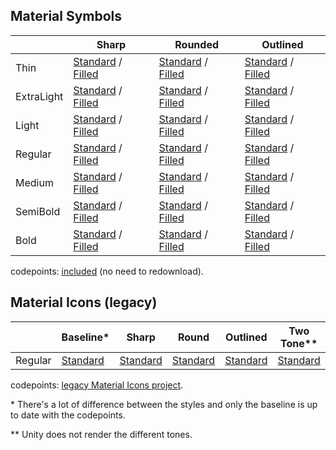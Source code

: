 
## Material Symbols

| <!----> | Sharp | Rounded | Outlined |
| --- | --- | --- | --- |
| Thin | [Standard](https://fonts.gstatic.com/s/materialsymbolssharp/v195/gNNBW2J8Roq16WD5tFNRaeLQk6-SHQ_R00k4c2_whPnoY9ruReaU4bHmz74m0ZkGH-VBYe1x0TV6x4yFH8F-H5OdzEL3sVTgJtfbYxOLozCO.ttf) / [Filled](https://fonts.gstatic.com/s/materialsymbolssharp/v195/gNNBW2J8Roq16WD5tFNRaeLQk6-SHQ_R00k4c2_whPnoY9ruReYU3rHmz74m0ZkGH-VBYe1x0TV6x4yFH8F-H5OdzEL3sVTgJtfbYxOLozCO.ttf) | [Standard](https://fonts.gstatic.com/s/materialsymbolsrounded/v197/syl0-zNym6YjUruM-QrEh7-nyTnjDwKNJ_190FjpZIvDmUSVOK7BDB_Qb9vUSzq3wzLK-P0J-V_Zs-QtQth3-jOcbTCVpeRL2w5rwZu2rIekXxI.ttf) / [Filled](https://fonts.gstatic.com/s/materialsymbolsrounded/v197/syl0-zNym6YjUruM-QrEh7-nyTnjDwKNJ_190FjpZIvDmUSVOK7BDJ_vb9vUSzq3wzLK-P0J-V_Zs-QtQth3-jOcbTCVpeRL2w5rwZu2rIekXxI.ttf) | [Standard](https://fonts.gstatic.com/s/materialsymbolsoutlined/v199/kJF1BvYX7BgnkSrUwT8OhrdQw4oELdPIeeII9v6oDMzByHX9rA6RzaxHMPdY43zj-jCxv3fzvRNU22ZXGJpEpjC_1v-p_4MrImHCIJIZrDCvHeem.ttf) / [Filled](https://fonts.gstatic.com/s/materialsymbolsoutlined/v199/kJF1BvYX7BgnkSrUwT8OhrdQw4oELdPIeeII9v6oDMzByHX9rA6RzazHD_dY43zj-jCxv3fzvRNU22ZXGJpEpjC_1v-p_4MrImHCIJIZrDCvHeem.ttf) |
| ExtraLight | [Standard](https://fonts.gstatic.com/s/materialsymbolssharp/v195/gNNBW2J8Roq16WD5tFNRaeLQk6-SHQ_R00k4c2_whPnoY9ruReaU4bHmz74m0ZkGH-VBYe1x0TV6x4yFH8F-H5OdzEL3sVTgJtfbYxMLojCO.ttf) / [Filled](https://fonts.gstatic.com/s/materialsymbolssharp/v195/gNNBW2J8Roq16WD5tFNRaeLQk6-SHQ_R00k4c2_whPnoY9ruReYU3rHmz74m0ZkGH-VBYe1x0TV6x4yFH8F-H5OdzEL3sVTgJtfbYxMLojCO.ttf) | [Standard](https://fonts.gstatic.com/s/materialsymbolsrounded/v197/syl0-zNym6YjUruM-QrEh7-nyTnjDwKNJ_190FjpZIvDmUSVOK7BDB_Qb9vUSzq3wzLK-P0J-V_Zs-QtQth3-jOcbTCVpeRL2w5rwZu2rAelXxI.ttf) / [Filled](https://fonts.gstatic.com/s/materialsymbolsrounded/v197/syl0-zNym6YjUruM-QrEh7-nyTnjDwKNJ_190FjpZIvDmUSVOK7BDJ_vb9vUSzq3wzLK-P0J-V_Zs-QtQth3-jOcbTCVpeRL2w5rwZu2rAelXxI.ttf) | [Standard](https://fonts.gstatic.com/s/materialsymbolsoutlined/v199/kJF1BvYX7BgnkSrUwT8OhrdQw4oELdPIeeII9v6oDMzByHX9rA6RzaxHMPdY43zj-jCxv3fzvRNU22ZXGJpEpjC_1v-p_4MrImHCIJIZrDAvHOem.ttf) / [Filled](https://fonts.gstatic.com/s/materialsymbolsoutlined/v199/kJF1BvYX7BgnkSrUwT8OhrdQw4oELdPIeeII9v6oDMzByHX9rA6RzazHD_dY43zj-jCxv3fzvRNU22ZXGJpEpjC_1v-p_4MrImHCIJIZrDAvHOem.ttf) |
| Light | [Standard](https://fonts.gstatic.com/s/materialsymbolssharp/v195/gNNBW2J8Roq16WD5tFNRaeLQk6-SHQ_R00k4c2_whPnoY9ruReaU4bHmz74m0ZkGH-VBYe1x0TV6x4yFH8F-H5OdzEL3sVTgJtfbYxPVojCO.ttf) / [Filled](https://fonts.gstatic.com/s/materialsymbolssharp/v195/gNNBW2J8Roq16WD5tFNRaeLQk6-SHQ_R00k4c2_whPnoY9ruReYU3rHmz74m0ZkGH-VBYe1x0TV6x4yFH8F-H5OdzEL3sVTgJtfbYxPVojCO.ttf) | [Standard](https://fonts.gstatic.com/s/materialsymbolsrounded/v197/syl0-zNym6YjUruM-QrEh7-nyTnjDwKNJ_190FjpZIvDmUSVOK7BDB_Qb9vUSzq3wzLK-P0J-V_Zs-QtQth3-jOcbTCVpeRL2w5rwZu2rNmlXxI.ttf) / [Filled](https://fonts.gstatic.com/s/materialsymbolsrounded/v197/syl0-zNym6YjUruM-QrEh7-nyTnjDwKNJ_190FjpZIvDmUSVOK7BDJ_vb9vUSzq3wzLK-P0J-V_Zs-QtQth3-jOcbTCVpeRL2w5rwZu2rNmlXxI.ttf) | [Standard](https://fonts.gstatic.com/s/materialsymbolsoutlined/v199/kJF1BvYX7BgnkSrUwT8OhrdQw4oELdPIeeII9v6oDMzByHX9rA6RzaxHMPdY43zj-jCxv3fzvRNU22ZXGJpEpjC_1v-p_4MrImHCIJIZrDDxHOem.ttf) / [Filled](https://fonts.gstatic.com/s/materialsymbolsoutlined/v199/kJF1BvYX7BgnkSrUwT8OhrdQw4oELdPIeeII9v6oDMzByHX9rA6RzazHD_dY43zj-jCxv3fzvRNU22ZXGJpEpjC_1v-p_4MrImHCIJIZrDDxHOem.ttf) |
| Regular | [Standard](https://fonts.gstatic.com/s/materialsymbolssharp/v195/gNNBW2J8Roq16WD5tFNRaeLQk6-SHQ_R00k4c2_whPnoY9ruReaU4bHmz74m0ZkGH-VBYe1x0TV6x4yFH8F-H5OdzEL3sVTgJtfbYxOLojCO.ttf) / [Filled](https://fonts.gstatic.com/s/materialsymbolssharp/v195/gNNBW2J8Roq16WD5tFNRaeLQk6-SHQ_R00k4c2_whPnoY9ruReYU3rHmz74m0ZkGH-VBYe1x0TV6x4yFH8F-H5OdzEL3sVTgJtfbYxOLojCO.ttf) | [Standard](https://fonts.gstatic.com/s/materialsymbolsrounded/v197/syl0-zNym6YjUruM-QrEh7-nyTnjDwKNJ_190FjpZIvDmUSVOK7BDB_Qb9vUSzq3wzLK-P0J-V_Zs-QtQth3-jOcbTCVpeRL2w5rwZu2rIelXxI.ttf) / [Filled](https://fonts.gstatic.com/s/materialsymbolsrounded/v197/syl0-zNym6YjUruM-QrEh7-nyTnjDwKNJ_190FjpZIvDmUSVOK7BDJ_vb9vUSzq3wzLK-P0J-V_Zs-QtQth3-jOcbTCVpeRL2w5rwZu2rIelXxI.ttf) | [Standard](https://fonts.gstatic.com/s/materialsymbolsoutlined/v199/kJF1BvYX7BgnkSrUwT8OhrdQw4oELdPIeeII9v6oDMzByHX9rA6RzaxHMPdY43zj-jCxv3fzvRNU22ZXGJpEpjC_1v-p_4MrImHCIJIZrDCvHOem.ttf) / [Filled](https://fonts.gstatic.com/s/materialsymbolsoutlined/v199/kJF1BvYX7BgnkSrUwT8OhrdQw4oELdPIeeII9v6oDMzByHX9rA6RzazHD_dY43zj-jCxv3fzvRNU22ZXGJpEpjC_1v-p_4MrImHCIJIZrDCvHOem.ttf) |
| Medium | [Standard](https://fonts.gstatic.com/s/materialsymbolssharp/v195/gNNBW2J8Roq16WD5tFNRaeLQk6-SHQ_R00k4c2_whPnoY9ruReaU4bHmz74m0ZkGH-VBYe1x0TV6x4yFH8F-H5OdzEL3sVTgJtfbYxO5ojCO.ttf) / [Filled](https://fonts.gstatic.com/s/materialsymbolssharp/v195/gNNBW2J8Roq16WD5tFNRaeLQk6-SHQ_R00k4c2_whPnoY9ruReYU3rHmz74m0ZkGH-VBYe1x0TV6x4yFH8F-H5OdzEL3sVTgJtfbYxO5ojCO.ttf) | [Standard](https://fonts.gstatic.com/s/materialsymbolsrounded/v197/syl0-zNym6YjUruM-QrEh7-nyTnjDwKNJ_190FjpZIvDmUSVOK7BDB_Qb9vUSzq3wzLK-P0J-V_Zs-QtQth3-jOcbTCVpeRL2w5rwZu2rLWlXxI.ttf) / [Filled](https://fonts.gstatic.com/s/materialsymbolsrounded/v197/syl0-zNym6YjUruM-QrEh7-nyTnjDwKNJ_190FjpZIvDmUSVOK7BDJ_vb9vUSzq3wzLK-P0J-V_Zs-QtQth3-jOcbTCVpeRL2w5rwZu2rLWlXxI.ttf) | [Standard](https://fonts.gstatic.com/s/materialsymbolsoutlined/v199/kJF1BvYX7BgnkSrUwT8OhrdQw4oELdPIeeII9v6oDMzByHX9rA6RzaxHMPdY43zj-jCxv3fzvRNU22ZXGJpEpjC_1v-p_4MrImHCIJIZrDCdHOem.ttf) / [Filled](https://fonts.gstatic.com/s/materialsymbolsoutlined/v199/kJF1BvYX7BgnkSrUwT8OhrdQw4oELdPIeeII9v6oDMzByHX9rA6RzazHD_dY43zj-jCxv3fzvRNU22ZXGJpEpjC_1v-p_4MrImHCIJIZrDCdHOem.ttf) |
| SemiBold | [Standard](https://fonts.gstatic.com/s/materialsymbolssharp/v195/gNNBW2J8Roq16WD5tFNRaeLQk6-SHQ_R00k4c2_whPnoY9ruReaU4bHmz74m0ZkGH-VBYe1x0TV6x4yFH8F-H5OdzEL3sVTgJtfbYxNVpTCO.ttf) / [Filled](https://fonts.gstatic.com/s/materialsymbolssharp/v195/gNNBW2J8Roq16WD5tFNRaeLQk6-SHQ_R00k4c2_whPnoY9ruReYU3rHmz74m0ZkGH-VBYe1x0TV6x4yFH8F-H5OdzEL3sVTgJtfbYxNVpTCO.ttf) | [Standard](https://fonts.gstatic.com/s/materialsymbolsrounded/v197/syl0-zNym6YjUruM-QrEh7-nyTnjDwKNJ_190FjpZIvDmUSVOK7BDB_Qb9vUSzq3wzLK-P0J-V_Zs-QtQth3-jOcbTCVpeRL2w5rwZu2rFmiXxI.ttf) / [Filled](https://fonts.gstatic.com/s/materialsymbolsrounded/v197/syl0-zNym6YjUruM-QrEh7-nyTnjDwKNJ_190FjpZIvDmUSVOK7BDJ_vb9vUSzq3wzLK-P0J-V_Zs-QtQth3-jOcbTCVpeRL2w5rwZu2rFmiXxI.ttf) | [Standard](https://fonts.gstatic.com/s/materialsymbolsoutlined/v199/kJF1BvYX7BgnkSrUwT8OhrdQw4oELdPIeeII9v6oDMzByHX9rA6RzaxHMPdY43zj-jCxv3fzvRNU22ZXGJpEpjC_1v-p_4MrImHCIJIZrDBxG-em.ttf) / [Filled](https://fonts.gstatic.com/s/materialsymbolsoutlined/v199/kJF1BvYX7BgnkSrUwT8OhrdQw4oELdPIeeII9v6oDMzByHX9rA6RzazHD_dY43zj-jCxv3fzvRNU22ZXGJpEpjC_1v-p_4MrImHCIJIZrDBxG-em.ttf) |
| Bold | [Standard](https://fonts.gstatic.com/s/materialsymbolssharp/v195/gNNBW2J8Roq16WD5tFNRaeLQk6-SHQ_R00k4c2_whPnoY9ruReaU4bHmz74m0ZkGH-VBYe1x0TV6x4yFH8F-H5OdzEL3sVTgJtfbYxNspTCO.ttf) / [Filled](https://fonts.gstatic.com/s/materialsymbolssharp/v195/gNNBW2J8Roq16WD5tFNRaeLQk6-SHQ_R00k4c2_whPnoY9ruReYU3rHmz74m0ZkGH-VBYe1x0TV6x4yFH8F-H5OdzEL3sVTgJtfbYxNspTCO.ttf) | [Standard](https://fonts.gstatic.com/s/materialsymbolsrounded/v197/syl0-zNym6YjUruM-QrEh7-nyTnjDwKNJ_190FjpZIvDmUSVOK7BDB_Qb9vUSzq3wzLK-P0J-V_Zs-QtQth3-jOcbTCVpeRL2w5rwZu2rGCiXxI.ttf) / [Filled](https://fonts.gstatic.com/s/materialsymbolsrounded/v197/syl0-zNym6YjUruM-QrEh7-nyTnjDwKNJ_190FjpZIvDmUSVOK7BDJ_vb9vUSzq3wzLK-P0J-V_Zs-QtQth3-jOcbTCVpeRL2w5rwZu2rGCiXxI.ttf) | [Standard](https://fonts.gstatic.com/s/materialsymbolsoutlined/v199/kJF1BvYX7BgnkSrUwT8OhrdQw4oELdPIeeII9v6oDMzByHX9rA6RzaxHMPdY43zj-jCxv3fzvRNU22ZXGJpEpjC_1v-p_4MrImHCIJIZrDBIG-em.ttf) / [Filled](https://fonts.gstatic.com/s/materialsymbolsoutlined/v199/kJF1BvYX7BgnkSrUwT8OhrdQw4oELdPIeeII9v6oDMzByHX9rA6RzazHD_dY43zj-jCxv3fzvRNU22ZXGJpEpjC_1v-p_4MrImHCIJIZrDBIG-em.ttf) |

codepoints: [included](https://github.com/convalise/unity-material-symbols/blob/master/src/UnityMaterialSymbols/Assets/MaterialSymbols/Fonts/codepoints) (no need to redownload).

## Material Icons (legacy)

| <!----> | Baseline\* | Sharp | Round | Outlined | Two Tone\*\* |
| --- | --- | --- | --- | --- | --- |
| Regular | [Standard](https://fonts.gstatic.com/s/materialicons/v142/flUhRq6tzZclQEJ-Vdg-IuiaDsNZ.ttf) | [Standard](https://fonts.gstatic.com/s/materialiconssharp/v109/oPWQ_lt5nv4pWNJpghLP75WiFR4kLh3kvmvS.otf) | [Standard](https://fonts.gstatic.com/s/materialiconsround/v108/LDItaoyNOAY6Uewc665JcIzCKsKc_M9flwmM.otf) | [Standard](https://fonts.gstatic.com/s/materialiconsoutlined/v109/gok-H7zzDkdnRel8-DQ6KAXJ69wP1tGnf4ZGhUcd.otf) | [Standard](https://fonts.gstatic.com/s/materialiconstwotone/v112/hESh6WRmNCxEqUmNyh3JDeGxjVVyMg4tHGctNCu3.otf) |

codepoints: [legacy Material Icons project](https://github.com/convalise/unity-material-icons/blob/master/src/UnityMaterialIcons/Assets/MaterialIcons/codepoints).

\* There's a lot of difference between the styles and only the baseline is up to date with the codepoints.

\*\* Unity does not render the different tones.
